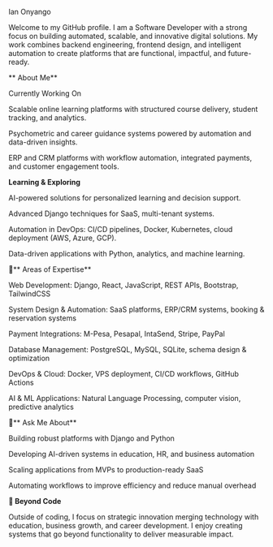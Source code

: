 Ian Onyango

Welcome to my GitHub profile. I am a Software Developer with a strong focus on building automated, scalable, and innovative digital solutions. My work combines backend engineering, frontend design, and intelligent automation to create platforms that are functional, impactful, and future-ready.

** About Me**

Currently Working On

Scalable online learning platforms with structured course delivery, student tracking, and analytics.

Psychometric and career guidance systems powered by automation and data-driven insights.

ERP and CRM platforms with workflow automation, integrated payments, and customer engagement tools.

**Learning & Exploring**

AI-powered solutions for personalized learning and decision support.

Advanced Django techniques for SaaS, multi-tenant systems.

Automation in DevOps: CI/CD pipelines, Docker, Kubernetes, cloud deployment (AWS, Azure, GCP).

Data-driven applications with Python, analytics, and machine learning.

🔹** Areas of Expertise**


Web Development: Django, React, JavaScript, REST APIs, Bootstrap, TailwindCSS

System Design & Automation: SaaS platforms, ERP/CRM systems, booking & reservation systems

Payment Integrations: M-Pesa, Pesapal, IntaSend, Stripe, PayPal

Database Management: PostgreSQL, MySQL, SQLite, schema design & optimization

DevOps & Cloud: Docker, VPS deployment, CI/CD workflows, GitHub Actions

AI & ML Applications: Natural Language Processing, computer vision, predictive analytics

🔹** Ask Me About**


Building robust platforms with Django and Python

Developing AI-driven systems in education, HR, and business automation

Scaling applications from MVPs to production-ready SaaS

Automating workflows to improve efficiency and reduce manual overhead

**🔹 Beyond Code**

Outside of coding, I focus on strategic innovation merging technology with education, business growth, and career development. I enjoy creating systems that go beyond functionality to deliver measurable impact.
